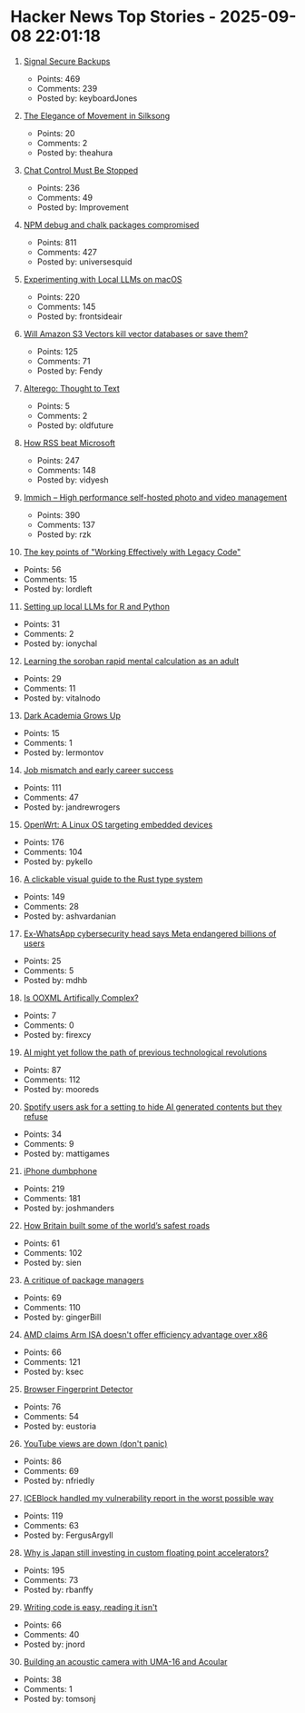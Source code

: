# Hacker News Top Stories - 2025-09-08 22:01:18

1. [Signal Secure Backups](https://signal.org/blog/introducing-secure-backups/)
   - Points: 469
   - Comments: 239
   - Posted by: keyboardJones

2. [The Elegance of Movement in Silksong](https://theahura.substack.com/p/the-elegance-of-movement-in-silksong)
   - Points: 20
   - Comments: 2
   - Posted by: theahura

3. [Chat Control Must Be Stopped](https://www.privacyguides.org/articles/2025/09/08/chat-control-must-be-stopped/)
   - Points: 236
   - Comments: 49
   - Posted by: Improvement

4. [NPM debug and chalk packages compromised](https://www.aikido.dev/blog/npm-debug-and-chalk-packages-compromised)
   - Points: 811
   - Comments: 427
   - Posted by: universesquid

5. [Experimenting with Local LLMs on macOS](https://blog.6nok.org/experimenting-with-local-llms-on-macos/)
   - Points: 220
   - Comments: 145
   - Posted by: frontsideair

6. [Will Amazon S3 Vectors kill vector databases or save them?](https://zilliz.com/blog/will-amazon-s3-vectors-kill-vector-databases-or-save-them)
   - Points: 125
   - Comments: 71
   - Posted by: Fendy

7. [Alterego: Thought to Text](https://www.alterego.io/)
   - Points: 5
   - Comments: 2
   - Posted by: oldfuture

8. [How RSS beat Microsoft](https://buttondown.com/blog/rss-vs-ice)
   - Points: 247
   - Comments: 148
   - Posted by: vidyesh

9. [Immich – High performance self-hosted photo and video management](https://github.com/immich-app/immich)
   - Points: 390
   - Comments: 137
   - Posted by: rzk

10. [The key points of "Working Effectively with Legacy Code"](https://understandlegacycode.com/blog/key-points-of-working-effectively-with-legacy-code/)
   - Points: 56
   - Comments: 15
   - Posted by: lordleft

11. [Setting up local LLMs for R and Python](https://posit.co/blog/setting-up-local-llms-for-r-and-python/)
   - Points: 31
   - Comments: 2
   - Posted by: ionychal

12. [Learning the soroban rapid mental calculation as an adult](https://github.com/whacked/cow/blob/main/learning%20the%20soroban%20as%20an%20adult.md)
   - Points: 29
   - Comments: 11
   - Posted by: vitalnodo

13. [Dark Academia Grows Up](https://www.publicbooks.org/dark-academia-grows-up/)
   - Points: 15
   - Comments: 1
   - Posted by: lermontov

14. [Job mismatch and early career success](https://www.nber.org/papers/w34215)
   - Points: 111
   - Comments: 47
   - Posted by: jandrewrogers

15. [OpenWrt: A Linux OS targeting embedded devices](https://openwrt.org/)
   - Points: 176
   - Comments: 104
   - Posted by: pykello

16. [A clickable visual guide to the Rust type system](https://rustcurious.com/elements/)
   - Points: 149
   - Comments: 28
   - Posted by: ashvardanian

17. [Ex-WhatsApp cybersecurity head says Meta endangered billions of users](https://www.theguardian.com/technology/2025/sep/08/meta-user-data-lawsuit-whatsapp)
   - Points: 25
   - Comments: 5
   - Posted by: mdhb

18. [Is OOXML Artifically Complex?](https://hsu.cy/2025/09/is-ooxml-artificially-complex/)
   - Points: 7
   - Comments: 0
   - Posted by: firexcy

19. [AI might yet follow the path of previous technological revolutions](https://www.economist.com/finance-and-economics/2025/09/04/what-if-artificial-intelligence-is-just-a-normal-technology)
   - Points: 87
   - Comments: 112
   - Posted by: mooreds

20. [Spotify users ask for a setting to hide AI generated contents but they refuse](https://community.spotify.com/t5/Content-Questions/How-can-I-disable-PFC-AI-generated-content/td-p/6956494)
   - Points: 34
   - Comments: 9
   - Posted by: mattigames

21. [iPhone dumbphone](https://stopa.io/post/297)
   - Points: 219
   - Comments: 181
   - Posted by: joshmanders

22. [How Britain built some of the world’s safest roads](https://ourworldindata.org/britain-safest-roads-history)
   - Points: 61
   - Comments: 102
   - Posted by: sien

23. [A critique of package managers](https://www.gingerbill.org/article/2025/09/08/package-managers-are-evil/)
   - Points: 69
   - Comments: 110
   - Posted by: gingerBill

24. [AMD claims Arm ISA doesn't offer efficiency advantage over x86](https://www.techpowerup.com/340779/amd-claims-arm-isa-doesnt-offer-efficiency-advantage-over-x86)
   - Points: 66
   - Comments: 121
   - Posted by: ksec

25. [Browser Fingerprint Detector](https://fingerprint.goldenowl.ai/)
   - Points: 76
   - Comments: 54
   - Posted by: eustoria

26. [YouTube views are down (don't panic)](https://www.jeffgeerling.com/blog/2025/youtube-views-are-down-dont-panic)
   - Points: 86
   - Comments: 69
   - Posted by: nfriedly

27. [ICEBlock handled my vulnerability report in the worst possible way](https://micahflee.com/iceblock-handled-my-vulnerability-report-in-the-worst-possible-way/)
   - Points: 119
   - Comments: 63
   - Posted by: FergusArgyll

28. [Why is Japan still investing in custom floating point accelerators?](https://www.nextplatform.com/2025/09/04/why-is-japan-still-investing-in-custom-floating-point-accelerators/)
   - Points: 195
   - Comments: 73
   - Posted by: rbanffy

29. [Writing code is easy, reading it isn't](https://idiallo.com/blog/writing-code-is-easy-reading-is-hard)
   - Points: 66
   - Comments: 40
   - Posted by: jnord

30. [Building an acoustic camera with UMA-16 and Acoular](https://www.minidsp.com/applications/usb-mic-array/acoustic-camera-uma16)
   - Points: 38
   - Comments: 1
   - Posted by: tomsonj

